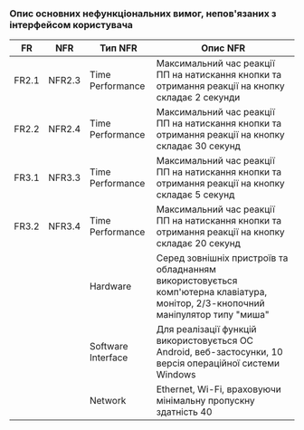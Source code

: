 ### Опис основних нефункціональних вимог, непов'язаних з інтерфейсом користувача
| FR   | NFR   | Тип NFR           | Опис NFR                                                                                                                        |
| -----| ------| ------------------| --------------------------------------------------------------------------------------------------------------------------------|
| FR2.1| NFR2.3| Time Performance  | Максимальний час реакції ПП на натискання кнопки та отримання реакції на кнопку складає 2 секунди                               |
| FR2.2| NFR2.4| Time Performance  | Максимальний час реакції ПП на натискання кнопки та отримання реакції на кнопку складає 30 секунд                               |
| FR3.1| NFR3.3| Time Performance  | Максимальний час реакції ПП на натискання кнопки та отримання реакції на кнопку складає 5 секунд                                |
| FR3.2| NFR3.4| Time Performance  | Максимальний час реакції ПП на натискання кнопки та отримання реакції на кнопку складає 20 секунд                               |
|      |       | Hardware          | Серед зовнішніх пристроїв та обладнанням використовується комп'ютерна клавіатура, монітор, 2/3-кнопочний маніпулятор типу "миша"|
|      |       | Software Interface| Для реалізації функцій використовується OC Android, веб-застосунки, 10 версія операційної системи Windows                       |
|      |       | Network           | Ethernet, Wi-Fi, враховуючи мінімальну пропускну здатність 40                                                                    |

